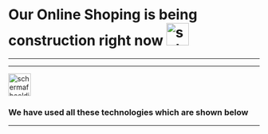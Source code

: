 # Our Online Shoping is being construction right now <img width="45" alt="schermafbeelding 2017-09-27 om 23 08 12" src="https://user-images.githubusercontent.com/7254997/30937972-c9632d04-a3d8-11e7-87f3-c44ce2b86d24.png">

---
<!-- Live View [netflixColne](https://netflix-clone-nine-tawny.vercel.app/) -->
------------

<img width="45" alt="schermafbeelding 2017-09-27 om 23 08 12" src="https://cdn.pixabay.com/animation/2023/05/28/16/56/16-56-27-962_512.gif">

### We have used all these technologies which are shown below

<!-- 1. **`ReactJs`**
2. **`Bootstrap`**
3. **`Sass`**
4. **`HTML`**
5. **`Node`**
6. **`Express`**
7. **`PostgreSql`** -->

---
